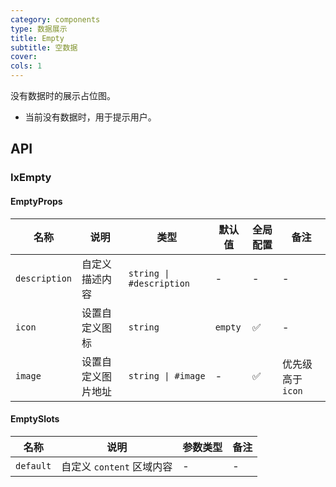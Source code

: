 ```yaml
---
category: components
type: 数据展示
title: Empty
subtitle: 空数据
cover:
cols: 1
---
```


没有数据时的展示占位图。

- 当前没有数据时，用于提示用户。

## API

### IxEmpty

#### EmptyProps

| 名称 | 说明 | 类型  | 默认值 | 全局配置 | 备注 |
| --- | --- | --- | --- | --- | --- |
| `description` | 自定义描述内容 | `string \| #description` | - | - | - |
| `icon` | 设置自定义图标 | `string` | `empty` | ✅ | - |
| `image` | 设置自定义图片地址 | `string \| #image` | - | ✅ | 优先级高于 `icon` |

#### EmptySlots

| 名称 | 说明 | 参数类型 | 备注 |
| --- | --- | --- | --- |
| `default` | 自定义 `content` 区域内容 | - | - |
